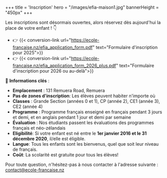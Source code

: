 +++
title = 'Inscription'
hero = "/images/efia-maison1.jpg"
bannerHeight = "450px"
+++

Les inscriptions sont désormais ouvertes, alors réservez dès aujourd'hui la place de votre enfant&nbsp;! 👇

- 👉 {{< conversion-link url="https://ecole-francaise.nz/efia_application_form.pdf" text="Formulaire d'inscription pour 2025">}}
- 👉 {{< conversion-link url="https://ecole-francaise.nz/efia_application_form_2026_plus.pdf" text="Formulaire d'inscription pour 2026 ou au-delà">}}

🔑 **Informations clés**&nbsp;:

- **Emplacement**&nbsp;: 131 Remuera Road, Remuera
- **Pas de zones d'inscription**: Les élèves peuvent habiter n'importe où
- **Classes**&nbsp;: Grande Section (années 0 et 1), CP (année 2), CE1 (année 3), CE2 (année 4)
- **Programme**&nbsp;: Programme français enseigné en français pendant 3 jours et demi, et en anglais pendant 1 jour et demi par semaine
- **Évaluation**&nbsp;: Nos étudiants passent les évaluations des programmes français et néo-zélandais
- **Eligibilité**: Si votre enfant est né entre le **1er janvier 2016 et le 31 décembre 2020**, il/elle est éligible.
- **Langue**: Tous les enfants sont les bienvenus, quel que soit leur niveau de français.
- **Coût**: La scolarité est gratuite pour tous les élèves!

Pour toute question, n'hésitez-pas à nous contacter à l'adresse suivante&nbsp;: contact@ecole-francaise.nz
